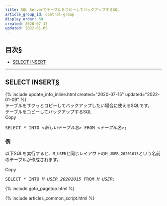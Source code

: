 ```yaml
---
title: SQL ServerでテーブルをコピーしてバックアップするSQL
article_group_id: control-group
display_order: 60
created: 2020-07-15
updated: 2022-01-09
---
```


## <a name="index">目次</a><a class="heading-anchor-permalink" href="#目次">§</a>

<ul id="index_ul">
<li><a href="#SELECT INSERT">SELECT INSERT</a></li>
</ul>

* * *
## <a name="SELECT INSERT">SELECT INSERT</a><a class="heading-anchor-permalink" href="#SELECT INSERT">§</a>
<div class="chapter-updated">{% include update_info_inline.html created="2020-07-15" updated="2022-01-09" %}</div>
テーブルをサクっとコピーしてバックアップしたい場合に使えるSQLです。

<div class="code-box-syntax">
<div class="title">テーブルをコピーしてバックアップするSQL</div>
<div class="copy-button">Copy</div>
<pre>
SELECT * INTO <em>&lt;新しいテーブル名&gt;</em> FROM <em>&lt;テーブル名&gt;</em>;
</pre>
</div>

### 例
以下SQLを実行すると、`M_USER`と同じレイアウトの`M_USER_20201015`という名前のテーブルが作成されます。
<div class="code-box no-title">
<div class="copy-button">Copy</div>
<pre>
SELECT * INTO <em>M_USER_20201015</em> FROM <em>M_USER</em>;
</pre>
</div>

{% include goto_pagetop.html %}

{% include articles_common_script.html %}
